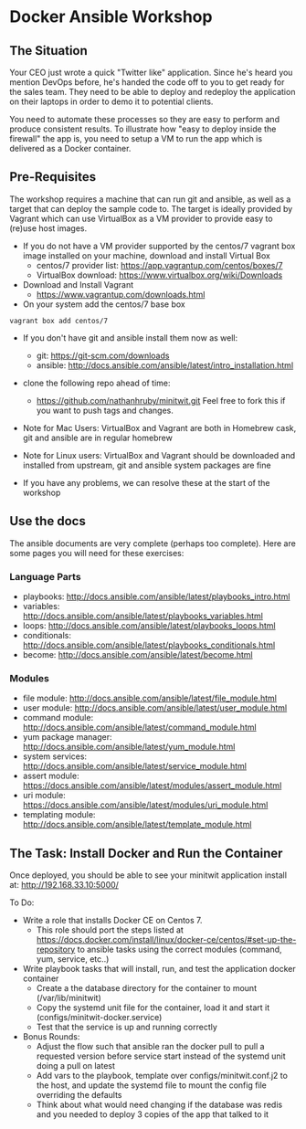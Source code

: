 # Docker Ansible Workshop

## The Situation

Your CEO just wrote a quick "Twitter like" application.  Since he's heard you
mention DevOps before, he's handed the code off to you to get ready for the
sales team.  They need to be able to deploy and redeploy the application on
their laptops in order to demo it to potential clients.

You need to automate these processes so they are easy to perform and produce
consistent results.  To illustrate how "easy to deploy inside the firewall"
the app is, you need to setup a VM to run the app which is delivered as a
Docker container.

## Pre-Requisites

The workshop requires a machine that can run git and ansible, as well as
a target that can deploy the sample code to.  The target is ideally provided
by Vagrant which can use VirtualBox as a VM provider to provide easy to
(re)use host images.

- If you do not have a VM provider supported by the centos/7 vagrant box image
  installed on your machine, download and install Virtual Box
    - centos/7 provider list: https://app.vagrantup.com/centos/boxes/7
    - VirtualBox download: https://www.virtualbox.org/wiki/Downloads
- Download and Install Vagrant
  - https://www.vagrantup.com/downloads.html
- On your system add the centos/7 base box
```
vagrant box add centos/7
```
- If you don't have git and ansible install them now as well:
  - git: https://git-scm.com/downloads
  - ansible: http://docs.ansible.com/ansible/latest/intro_installation.html
- clone the following repo ahead of time:
  - https://github.com/nathanhruby/minitwit.git
  Feel free to fork this if you want to push tags and changes.

- Note for Mac Users: VirtualBox and Vagrant are both in Homebrew cask, git
  and ansible are in regular homebrew
- Note for Linux users: VirtualBox and Vagrant should be downloaded and
  installed from upstream, git and ansible system packages are fine
- If you have any problems, we can resolve these at the start of the workshop

## Use the docs

The ansible documents are very complete (perhaps too complete).  Here are some
pages you will need for these exercises:

### Language Parts

- playbooks: http://docs.ansible.com/ansible/latest/playbooks_intro.html
- variables: http://docs.ansible.com/ansible/latest/playbooks_variables.html
- loops: http://docs.ansible.com/ansible/latest/playbooks_loops.html
- conditionals: http://docs.ansible.com/ansible/latest/playbooks_conditionals.html
- become: http://docs.ansible.com/ansible/latest/become.html

### Modules

- file module: http://docs.ansible.com/ansible/latest/file_module.html
- user module: http://docs.ansible.com/ansible/latest/user_module.html
- command module: http://docs.ansible.com/ansible/latest/command_module.html
- yum package manager: http://docs.ansible.com/ansible/latest/yum_module.html
- system services: http://docs.ansible.com/ansible/latest/service_module.html
- assert module: https://docs.ansible.com/ansible/latest/modules/assert_module.html
- uri module: https://docs.ansible.com/ansible/latest/modules/uri_module.html
- templating module: http://docs.ansible.com/ansible/latest/template_module.html

## The Task: Install Docker and Run the Container

Once deployed, you should be able to see your minitwit application install at:
http://192.168.33.10:5000/

To Do:

- Write a role that installs Docker CE on Centos 7.  
  - This role should port the steps listed at https://docs.docker.com/install/linux/docker-ce/centos/#set-up-the-repository to ansible tasks using the correct modules (command, yum, service, etc..)
- Write playbook tasks that will install, run, and test the application docker container
  - Create a the database directory for the container to mount (/var/lib/minitwit)
  - Copy the systemd unit file for the container, load it and start it (configs/minitwit-docker.service)
  - Test that the service is up and running correctly
- Bonus Rounds:
  - Adjust the flow such that ansible ran the docker pull to pull a requested version before service start instead of the systemd unit doing a pull on latest
  - Add vars to the playbook, template over configs/minitwit.conf.j2 to the host, and update the systemd file to mount the config file overriding the defaults
  - Think about what would need changing if the database was redis and you needed to deploy 3 copies of the app that talked to it
